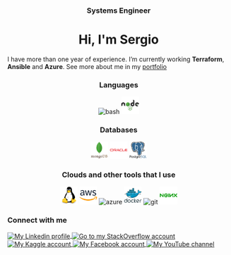 
<h3 align="center">Systems Engineer</h3>

<h1 align="center">Hi, I'm Sergio</h1>

I have more than one year of experience. I’m currently working **Terraform**, **Ansible** and **Azure**. See more about me in my [portfolio](https://zelmo-ingeniero.github.io/)

<h3 align="center">Languages</h3>

<p align="center">
    <img src="https://www.vectorlogo.zone/logos/gnu_bash/gnu_bash-icon.svg" alt="bash" width="40" height="40"/> 
    <img src="https://raw.githubusercontent.com/devicons/devicon/master/icons/nodejs/nodejs-original-wordmark.svg" alt="nodejs" width="40" height="40"/> 
</p>

<h3 align="center">Databases</h3>

<p align="center">
    <img src="https://raw.githubusercontent.com/devicons/devicon/master/icons/mongodb/mongodb-original-wordmark.svg" alt="mongodb" width="40" height="40"/>
    <img src="https://raw.githubusercontent.com/devicons/devicon/master/icons/oracle/oracle-original.svg" alt="oracle" width="40" height="40"/> 
    <img src="https://raw.githubusercontent.com/devicons/devicon/master/icons/postgresql/postgresql-original-wordmark.svg" alt="postgresql" width="40" height="40"/> 
</p>

<h3 align="center">Clouds and other tools that I use</h3>

<p align="center">
    <img src="https://raw.githubusercontent.com/devicons/devicon/master/icons/linux/linux-original.svg" alt="linux" width="40" height="40"/> 
    <img src="https://raw.githubusercontent.com/devicons/devicon/master/icons/amazonwebservices/amazonwebservices-original-wordmark.svg" alt="aws" width="40" height="40"/> 
    <img src="https://www.vectorlogo.zone/logos/microsoft_azure/microsoft_azure-icon.svg" alt="azure" width="40" height="40"/> 
    <img src="https://raw.githubusercontent.com/devicons/devicon/master/icons/docker/docker-original-wordmark.svg" alt="docker" width="40" height="40"/> 
    <img src="https://www.vectorlogo.zone/logos/git-scm/git-scm-icon.svg" alt="git" width="40" height="40"/>
    <img src="https://raw.githubusercontent.com/devicons/devicon/master/icons/nginx/nginx-original.svg" alt="nginx" width="40" height="40"/> 
</p>

### Connect with me

<a href="https://www.linkedin.com/in/sergio-jared-valencia-cortaza-806551253/" target="_blank">
    <img align="center" src="https://raw.githubusercontent.com/rahuldkjain/github-profile-readme-generator/master/src/images/icons/Social/linked-in-alt.svg" alt="My Linkedin profile" height="30" width="40" />
</a>
<a href="https://stackoverflow.com/users/21862763" target="_blank">
    <img align="center" src="https://raw.githubusercontent.com/rahuldkjain/github-profile-readme-generator/master/src/images/icons/Social/stack-overflow.svg" alt="Go to my StackOverflow account" height="30" width="40" />
</a>
<a href="https://www.kaggle.com/sergiojaredvalencia" target="_blank">
    <img align="center" src="https://raw.githubusercontent.com/rahuldkjain/github-profile-readme-generator/master/src/images/icons/Social/kaggle.svg" alt="My Kaggle account" height="30" width="40" />
</a>
<a href="https://www.facebook.com/sergiojared.valencia.3" target="_blank">
    <img align="center" src="https://raw.githubusercontent.com/rahuldkjain/github-profile-readme-generator/master/src/images/icons/Social/facebook.svg" alt="My Facebook account" height="30" width="40" />
</a>
<a href="https://www.youtube.com/channel/UCZDzVVdgyy7Da0v6GCqQC5w" target="_blank">
    <img align="center" src="https://raw.githubusercontent.com/rahuldkjain/github-profile-readme-generator/master/src/images/icons/Social/youtube.svg" alt="My YouTube channel" height="30" width="40" />
</a>
